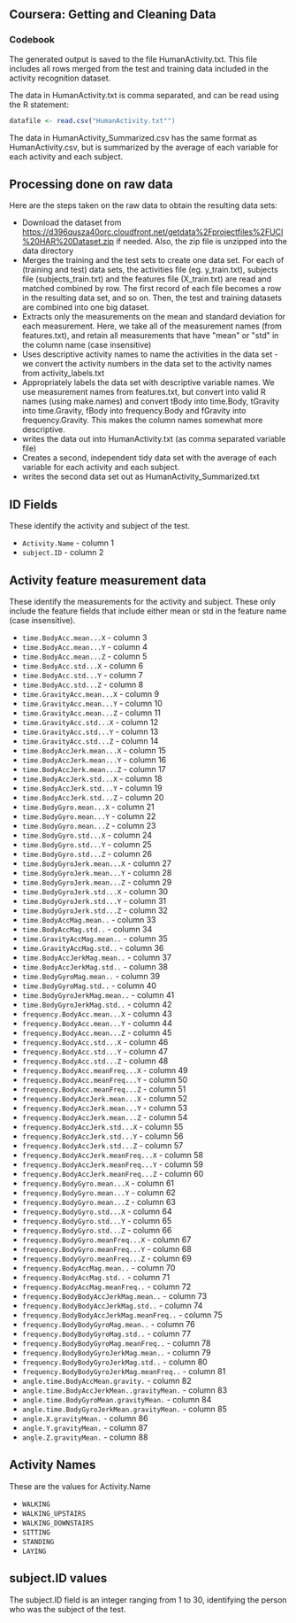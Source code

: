 ## Coursera: Getting and Cleaning Data
### Codebook

The generated output is saved to the file HumanActivity.txt. This file includes all rows merged from the test and training data included in the activity recognition dataset.

The data in HumanActivity.txt is comma separated, and can be read using the R statement:
```R
datafile <- read.csv("HumanActivity.txt"")
```

The data in HumanActivity_Summarized.csv has the same format as HumanActivity.csv, but is summarized by the average of each variable for each activity and each subject. 

## Processing done on raw data
Here are the steps taken on the raw data to obtain the resulting data sets:
  - Download the dataset from <https://d396qusza40orc.cloudfront.net/getdata%2Fprojectfiles%2FUCI%20HAR%20Dataset.zip> if needed.  Also, the zip file is unzipped into the data directory
  - Merges the training and the test sets to create one data set.  For each of (training and test) data sets, the activities file (eg. y_train.txt), subjects file (subjects_train.txt) and the features file (X_train.txt) are read and matched combined by row.  The first record of each file becomes a row in the resulting data set, and so on.  Then, the test and training datasets are combined into one big dataset.  
  - Extracts only the measurements on the mean and standard deviation for each measurement. Here, we take all of the measurement names (from features.txt), and retain all measurements that have "mean" or "std" in the column name (case insensitive)
  - Uses descriptive activity names to name the activities in the data set - we convert the activity numbers in the data set to the activity names from activity_labels.txt
  - Appropriately labels the data set with descriptive variable names. We use measurement names from features.txt, but convert into valid R names (using make.names) and convert tBody into time.Body, tGravity into time.Gravity, fBody into frequency.Body and fGravity into frequency.Gravity.  This makes the column names somewhat more descriptive.
  - writes the data out into HumanActivity.txt (as comma separated variable file)
  - Creates a second, independent tidy data set with the average of each variable for each activity and each subject. 
  - writes the second data set out as HumanActivity_Summarized.txt

## ID Fields
These identify the activity and subject of the test.  
* `Activity.Name` - column 1
* `subject.ID` - column 2


##  Activity feature measurement data 
These identify the measurements for the activity and subject.  These only include the feature fields that include either mean or std in the feature name (case insensitive).
* `time.BodyAcc.mean...X` - column 3
* `time.BodyAcc.mean...Y` - column 4
* `time.BodyAcc.mean...Z` - column 5
* `time.BodyAcc.std...X` - column 6
* `time.BodyAcc.std...Y` - column 7
* `time.BodyAcc.std...Z` - column 8
* `time.GravityAcc.mean...X` - column 9
* `time.GravityAcc.mean...Y` - column 10
* `time.GravityAcc.mean...Z` - column 11
* `time.GravityAcc.std...X` - column 12
* `time.GravityAcc.std...Y` - column 13
* `time.GravityAcc.std...Z` - column 14
* `time.BodyAccJerk.mean...X` - column 15
* `time.BodyAccJerk.mean...Y` - column 16
* `time.BodyAccJerk.mean...Z` - column 17
* `time.BodyAccJerk.std...X` - column 18
* `time.BodyAccJerk.std...Y` - column 19
* `time.BodyAccJerk.std...Z` - column 20
* `time.BodyGyro.mean...X` - column 21
* `time.BodyGyro.mean...Y` - column 22
* `time.BodyGyro.mean...Z` - column 23
* `time.BodyGyro.std...X` - column 24
* `time.BodyGyro.std...Y` - column 25
* `time.BodyGyro.std...Z` - column 26
* `time.BodyGyroJerk.mean...X` - column 27
* `time.BodyGyroJerk.mean...Y` - column 28
* `time.BodyGyroJerk.mean...Z` - column 29
* `time.BodyGyroJerk.std...X` - column 30
* `time.BodyGyroJerk.std...Y` - column 31
* `time.BodyGyroJerk.std...Z` - column 32
* `time.BodyAccMag.mean..` - column 33
* `time.BodyAccMag.std..` - column 34
* `time.GravityAccMag.mean..` - column 35
* `time.GravityAccMag.std..` - column 36
* `time.BodyAccJerkMag.mean..` - column 37
* `time.BodyAccJerkMag.std..` - column 38
* `time.BodyGyroMag.mean..` - column 39
* `time.BodyGyroMag.std..` - column 40
* `time.BodyGyroJerkMag.mean..` - column 41
* `time.BodyGyroJerkMag.std..` - column 42
* `frequency.BodyAcc.mean...X` - column 43
* `frequency.BodyAcc.mean...Y` - column 44
* `frequency.BodyAcc.mean...Z` - column 45
* `frequency.BodyAcc.std...X` - column 46
* `frequency.BodyAcc.std...Y` - column 47
* `frequency.BodyAcc.std...Z` - column 48
* `frequency.BodyAcc.meanFreq...X` - column 49
* `frequency.BodyAcc.meanFreq...Y` - column 50
* `frequency.BodyAcc.meanFreq...Z` - column 51
* `frequency.BodyAccJerk.mean...X` - column 52
* `frequency.BodyAccJerk.mean...Y` - column 53
* `frequency.BodyAccJerk.mean...Z` - column 54
* `frequency.BodyAccJerk.std...X` - column 55
* `frequency.BodyAccJerk.std...Y` - column 56
* `frequency.BodyAccJerk.std...Z` - column 57
* `frequency.BodyAccJerk.meanFreq...X` - column 58
* `frequency.BodyAccJerk.meanFreq...Y` - column 59
* `frequency.BodyAccJerk.meanFreq...Z` - column 60
* `frequency.BodyGyro.mean...X` - column 61
* `frequency.BodyGyro.mean...Y` - column 62
* `frequency.BodyGyro.mean...Z` - column 63
* `frequency.BodyGyro.std...X` - column 64
* `frequency.BodyGyro.std...Y` - column 65
* `frequency.BodyGyro.std...Z` - column 66
* `frequency.BodyGyro.meanFreq...X` - column 67
* `frequency.BodyGyro.meanFreq...Y` - column 68
* `frequency.BodyGyro.meanFreq...Z` - column 69
* `frequency.BodyAccMag.mean..` - column 70
* `frequency.BodyAccMag.std..` - column 71
* `frequency.BodyAccMag.meanFreq..` - column 72
* `frequency.BodyBodyAccJerkMag.mean..` - column 73
* `frequency.BodyBodyAccJerkMag.std..` - column 74
* `frequency.BodyBodyAccJerkMag.meanFreq..` - column 75
* `frequency.BodyBodyGyroMag.mean..` - column 76
* `frequency.BodyBodyGyroMag.std..` - column 77
* `frequency.BodyBodyGyroMag.meanFreq..` - column 78
* `frequency.BodyBodyGyroJerkMag.mean..` - column 79
* `frequency.BodyBodyGyroJerkMag.std..` - column 80
* `frequency.BodyBodyGyroJerkMag.meanFreq..` - column 81
* `angle.time.BodyAccMean.gravity.` - column 82
* `angle.time.BodyAccJerkMean..gravityMean.` - column 83
* `angle.time.BodyGyroMean.gravityMean.` - column 84
* `angle.time.BodyGyroJerkMean.gravityMean.` - column 85
* `angle.X.gravityMean.` - column 86
* `angle.Y.gravityMean.` - column 87
* `angle.Z.gravityMean.` - column 88

## Activity Names
These are the values for Activity.Name
* `WALKING`
* `WALKING_UPSTAIRS`
* `WALKING_DOWNSTAIRS`
* `SITTING`
* `STANDING`
* `LAYING`

## subject.ID values
The subject.ID field is an integer ranging from 1 to 30, identifying the person who was the subject of the test.
